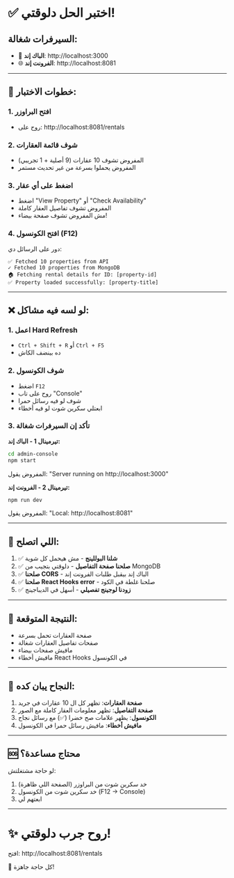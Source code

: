 # ✅ اختبر الحل دلوقتي!

## السيرفرات شغالة:
- 🔧 **الباك إند**: http://localhost:3000
- 🌐 **الفرونت إند**: http://localhost:8081

---

## 🧪 خطوات الاختبار:

### 1. **افتح البراوزر**
   - روح على: http://localhost:8081/rentals

### 2. **شوف قائمة العقارات**
   - المفروض تشوف 10 عقارات (9 أصلية + 1 تجريبي)
   - المفروض يحملوا بسرعة من غير تحديث مستمر

### 3. **اضغط على أي عقار**
   - اضغط "View Property" أو "Check Availability"
   - المفروض تشوف تفاصيل العقار كاملة
   - مش المفروض تشوف صفحة بيضاء!

### 4. **افتح الكونسول (F12)**
   دور على الرسائل دي:
   ```
   ✅ Fetched 10 properties from API
   ✓ Fetched 10 properties from MongoDB
   🏠 Fetching rental details for ID: [property-id]
   ✅ Property loaded successfully: [property-title]
   ```

---

## ❌ لو لسه فيه مشاكل:

### 1. **اعمل Hard Refresh**
   - `Ctrl + Shift + R` أو `Ctrl + F5`
   - ده بينضف الكاش

### 2. **شوف الكونسول**
   - اضغط `F12`
   - روح على تاب "Console"
   - شوف لو فيه رسائل حمرا
   - ابعتلي سكرين شوت لو فيه أخطاء

### 3. **تأكد إن السيرفرات شغالة**
   
   **تيرمينال 1 - الباك إند:**
   ```bash
   cd admin-console
   npm start
   ```
   المفروض يقول: "Server running on http://localhost:3000"
   
   **تيرمينال 2 - الفرونت إند:**
   ```bash
   npm run dev
   ```
   المفروض يقول: "Local: http://localhost:8081"

---

## 🎯 اللي اتصلح:

1. ✅ **شلنا البوللينج** - مش هيحمل كل شوية
2. ✅ **صلحنا صفحة التفاصيل** - دلوقتي بتجيب من MongoDB
3. ✅ **صلحنا CORS** - الباك إند بيقبل طلبات الفرونت إند
4. ✅ **صلحنا React Hooks error** - صلحنا غلطة في الكود
5. ✅ **زودنا لوجينج تفصيلي** - أسهل في الديباجينج

---

## 🚀 النتيجة المتوقعة:
- صفحة العقارات تحمل بسرعة
- صفحات تفاصيل العقارات شغالة
- مافيش صفحات بيضاء
- مافيش أخطاء React Hooks في الكونسول

---

## 📸 النجاح يبان كده:
1. **صفحة العقارات**: تظهر كل ال 10 عقارات في جريد
2. **صفحة التفاصيل**: تظهر معلومات العقار كاملة مع الصور
3. **الكونسول**: يظهر علامات صح خضرا (✅) مع رسائل نجاح
4. **مافيش أخطاء**: مافيش رسائل حمرا في الكونسول

---

## 🆘 محتاج مساعدة؟
لو حاجة مشتغلتش:
1. خد سكرين شوت من البراوزر (الصفحة اللي ظاهرة)
2. خد سكرين شوت من الكونسول (F12 → Console)
3. ابعتهم لي

---

# ✨ روح جرب دلوقتي!
افتح: http://localhost:8081/rentals

🎉 كل حاجة جاهزة!

